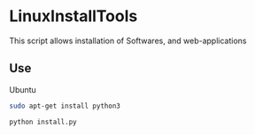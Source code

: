 # LinuxInstallTools

This script allows installation of Softwares, and web-applications

## Use

Ubuntu

```bash
sudo apt-get install python3
```
```bash
python install.py
```


